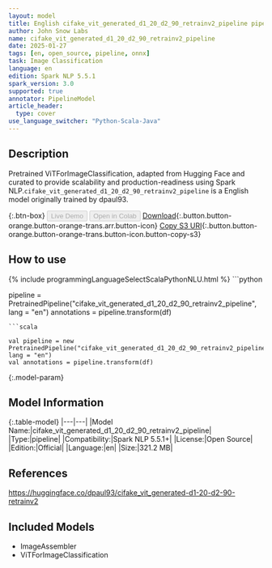 ```yaml
---
layout: model
title: English cifake_vit_generated_d1_20_d2_90_retrainv2_pipeline pipeline ViTForImageClassification from dpaul93
author: John Snow Labs
name: cifake_vit_generated_d1_20_d2_90_retrainv2_pipeline
date: 2025-01-27
tags: [en, open_source, pipeline, onnx]
task: Image Classification
language: en
edition: Spark NLP 5.5.1
spark_version: 3.0
supported: true
annotator: PipelineModel
article_header:
  type: cover
use_language_switcher: "Python-Scala-Java"
---
```


## Description

Pretrained ViTForImageClassification, adapted from Hugging Face and curated to provide scalability and production-readiness using Spark NLP.`cifake_vit_generated_d1_20_d2_90_retrainv2_pipeline` is a English model originally trained by dpaul93.

{:.btn-box}
<button class="button button-orange" disabled>Live Demo</button>
<button class="button button-orange" disabled>Open in Colab</button>
[Download](https://s3.amazonaws.com/auxdata.johnsnowlabs.com/public/models/cifake_vit_generated_d1_20_d2_90_retrainv2_pipeline_en_5.5.1_3.0_1737974317716.zip){:.button.button-orange.button-orange-trans.arr.button-icon}
[Copy S3 URI](s3://auxdata.johnsnowlabs.com/public/models/cifake_vit_generated_d1_20_d2_90_retrainv2_pipeline_en_5.5.1_3.0_1737974317716.zip){:.button.button-orange.button-orange-trans.button-icon.button-copy-s3}

## How to use



<div class="tabs-box" markdown="1">
{% include programmingLanguageSelectScalaPythonNLU.html %}
```python

pipeline = PretrainedPipeline("cifake_vit_generated_d1_20_d2_90_retrainv2_pipeline", lang = "en")
annotations =  pipeline.transform(df)   

```
```scala

val pipeline = new PretrainedPipeline("cifake_vit_generated_d1_20_d2_90_retrainv2_pipeline", lang = "en")
val annotations = pipeline.transform(df)

```
</div>

{:.model-param}
## Model Information

{:.table-model}
|---|---|
|Model Name:|cifake_vit_generated_d1_20_d2_90_retrainv2_pipeline|
|Type:|pipeline|
|Compatibility:|Spark NLP 5.5.1+|
|License:|Open Source|
|Edition:|Official|
|Language:|en|
|Size:|321.2 MB|

## References

https://huggingface.co/dpaul93/cifake_vit_generated-d1-20-d2-90-retrainv2

## Included Models

- ImageAssembler
- ViTForImageClassification